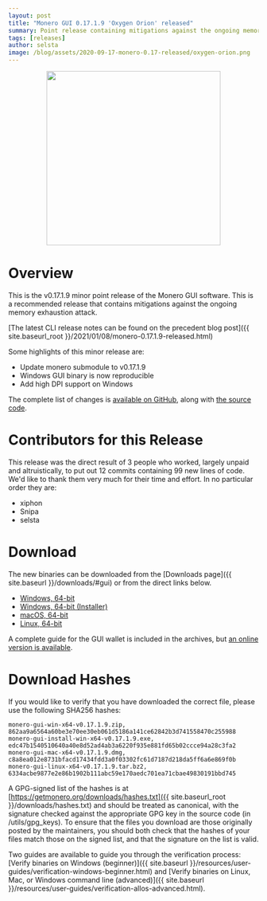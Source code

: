 ```yaml
---
layout: post
title: "Monero GUI 0.17.1.9 'Oxygen Orion' released"
summary: Point release containing mitigations against the ongoing memory exhaustion attack
tags: [releases]
author: selsta
image: /blog/assets/2020-09-17-monero-0.17-released/oxygen-orion.png
---
```


<div align="center">
    <img src="{{ page.image }}" width="350px">
</div>

# Overview

This is the v0.17.1.9 minor point release of the Monero GUI software. This is a recommended release that contains mitigations against the ongoing memory exhaustion attack.

[The latest CLI release notes can be found on the precedent blog post]({{ site.baseurl_root }}/2021/01/08/monero-0.17.1.9-released.html)

Some highlights of this minor release are:

- Update monero submodule to v0.17.1.9
- Windows GUI binary is now reproducible
- Add high DPI support on Windows

The complete list of changes is [available on GitHub](https://github.com/monero-project/monero-gui/compare/v0.17.1.8...v0.17.1.9), along with [the source code](https://github.com/monero-project/monero-gui/tree/v0.17.1.9).

# Contributors for this Release

This release was the direct result of 3 people who worked, largely unpaid and altruistically, to put out 12 commits containing 99 new lines of code. We'd like to thank them very much for their time and effort. In no particular order they are:

- xiphon
- Snipa
- selsta

# Download

The new binaries can be downloaded from the [Downloads page]({{ site.baseurl }}/downloads/#gui) or from the direct links below.

- [Windows, 64-bit](https://downloads.getmonero.org/gui/monero-gui-win-x64-v0.17.1.9.zip)
- [Windows, 64-bit (Installer)](https://downloads.getmonero.org/gui/monero-gui-install-win-x64-v0.17.1.9.exe)
- [macOS, 64-bit](https://downloads.getmonero.org/gui/monero-gui-mac-x64-v0.17.1.9.dmg)
- [Linux, 64-bit](https://downloads.getmonero.org/gui/monero-gui-linux-x64-v0.17.1.9.tar.bz2)

A complete guide for the GUI wallet is included in the archives, but [an online version is available](https://github.com/monero-ecosystem/monero-GUI-guide/blob/master/monero-GUI-guide.md).

# Download Hashes

If you would like to verify that you have downloaded the correct file, please use the following SHA256 hashes:

```
monero-gui-win-x64-v0.17.1.9.zip, 862aa9a6564a60be3e70ee30eb061d5186a141ce62842b3d741558470c255988
monero-gui-install-win-x64-v0.17.1.9.exe, edc47b1540510640a40e8d52ad4ab3a6220f935e881fd65b02ccce94a28c3fa2
monero-gui-mac-x64-v0.17.1.9.dmg, c8a8ea012e8731bfacd17434fdd3a0f03302fc61d7187d218da5ff6a6e869f0b
monero-gui-linux-x64-v0.17.1.9.tar.bz2, 6334acbe9877e2e86b1902b111abc59e170aedc701ea71cbae49830191bbd745
```

A GPG-signed list of the hashes is at [https://getmonero.org/downloads/hashes.txt]({{ site.baseurl_root }}/downloads/hashes.txt) and should be treated as canonical, with the signature checked against the appropriate GPG key in the source code (in /utils/gpg_keys). To ensure that the files you download are those originally posted by the maintainers, you should both check that the hashes of your files match those on the signed list, and that the signature on the list is valid.

Two guides are available to guide you through the verification process: [Verify binaries on Windows (beginner)]({{ site.baseurl }}/resources/user-guides/verification-windows-beginner.html) and [Verify binaries on Linux, Mac, or Windows command line (advanced)]({{ site.baseurl }}/resources/user-guides/verification-allos-advanced.html).
